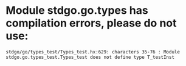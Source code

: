 # Module stdgo.go.types has compilation errors, please do not use:
```
stdgo/go/types_test/Types_test.hx:629: characters 35-76 : Module stdgo.go.types_test.Types_test does not define type T_testInst

```

